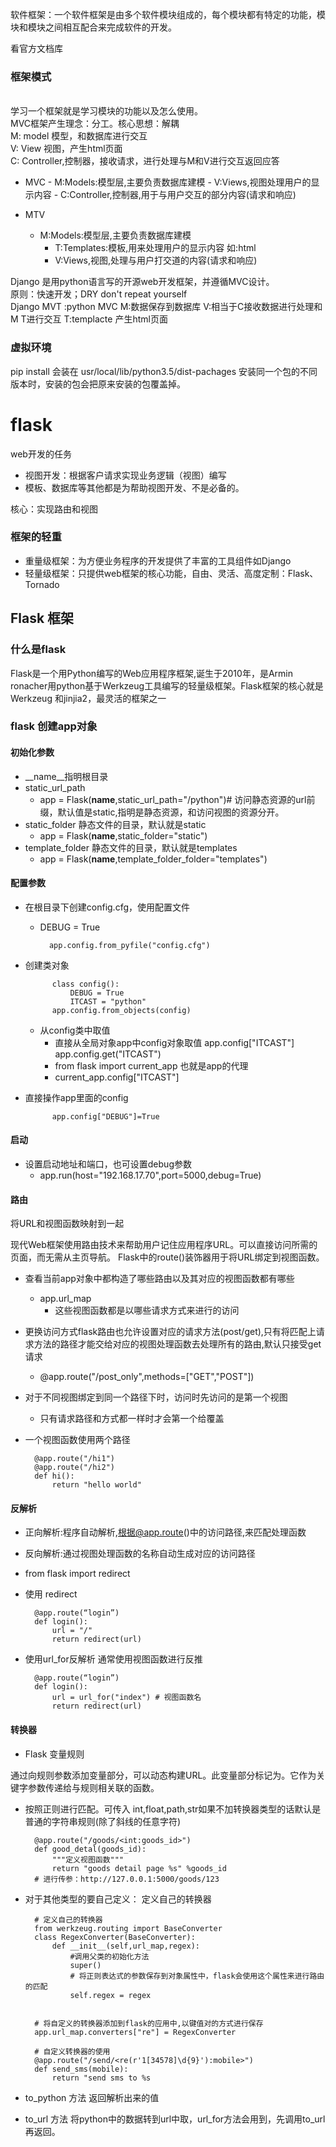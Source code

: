 
软件框架：一个软件框架是由多个软件模块组成的，每个模块都有特定的功能，模块和模块之间相互配合来完成软件的开发。


看官方文档库


### 框架模式
<br>学习一个框架就是学习模块的功能以及怎么使用。
<br>MVC框架产生理念：分工。核心思想：解耦
<br>M: model 模型，和数据库进行交互
<br>V: View 视图，产生html页面
<br>C: Controller,控制器，接收请求，进行处理与M和V进行交互返回应答

- MVC
        - M:Models:模型层,主要负责数据库建模
        - V:Views,视图处理用户的显示内容
        - C:Controller,控制器,用于与用户交互的部分内容(请求和响应)

- MTV
	- M:Models:模型层,主要负责数据库建模
        - T:Templates:模板,用来处理用户的显示内容 如:html
        - V:Views,视图,处理与用户打交道的内容(请求和响应)
	

Django 是用python语言写的开源web开发框架，并遵循MVC设计。
<br> 原则：快速开发；DRY don't repeat yourself
<br>Django MVT :python MVC M:数据保存到数据库   V:相当于C接收数据进行处理和M T进行交互  T:templacte 产生html页面


### 虚拟环境
pip install 会装在 usr/local/lib/python3.5/dist-pachages 安装同一个包的不同版本时，安装的包会把原来安装的包覆盖掉。
# flask
web开发的任务

- 视图开发：根据客户请求实现业务逻辑（视图）编写
- 模板、数据库等其他都是为帮助视图开发、不是必备的。

核心：实现路由和视图
### 框架的轻重
- 重量级框架：为方便业务程序的开发提供了丰富的工具组件如Django
- 轻量级框架：只提供web框架的核心功能，自由、灵活、高度定制：Flask、Tornado


## Flask 框架

### 什么是flask
Flask是一个用Python编写的Web应用程序框架,诞生于2010年，是Armin ronacher用python基于Werkzeug工具编写的轻量级框架。Flask框架的核心就是Werkzeug 和jinjia2，最灵活的框架之一

### flask 创建app对象

#### 初始化参数

- __name__指明根目录
- static_url_path
	- app = Flask(__name__,static_url_path="/python")# 访问静态资源的url前缀，默认值是static,指明是静态资源，和访问视图的资源分开。
- static_folder 静态文件的目录，默认就是static
	- app = Flask(__name__,static_folder="static")
- template_folder 静态文件的目录，默认就是templates
	- app = Flask(__name__,template_folder_folder="templates")

#### 配置参数

- 在根目录下创建config.cfg，使用配置文件
	- DEBUG = True
	
			app.config.from_pyfile("config.cfg")

- 创建类对象

			class config():
				DEBUG = True
				ITCAST = "python"
			app.config.from_objects(config)
	- 从config类中取值
		- 直接从全局对象app中config对象取值  app.config["ITCAST"]  app.config.get("ITCAST")
		- from flask import current_app 也就是app的代理
		- current_app.config["ITCAST"] 
- 直接操作app里面的config

			app.config["DEBUG"]=True

#### 启动

- 设置启动地址和端口，也可设置debug参数
	- app.run(host="192.168.17.70",port=5000,debug=True)
			
#### 路由

将URL和视图函数映射到一起

现代Web框架使用路由技术来帮助用户记住应用程序URL。可以直接访问所需的页面，而无需从主页导航。
Flask中的route()装饰器用于将URL绑定到视图函数。

- 查看当前app对象中都构造了哪些路由以及其对应的视图函数都有哪些
	- app.url_map
		- 这些视图函数都是以哪些请求方式来进行的访问
- 更换访问方式flask路由也允许设置对应的请求方法(post/get),只有将匹配上请求方法的路径才能交给对应的视图处理函数去处理所有的路由,默认只接受get请求
	- @app.route("/post_only",methods=["GET","POST"])
- 对于不同视图绑定到同一个路径下时，访问时先访问的是第一个视图
	- 只有请求路径和方式都一样时才会第一个给覆盖
- 一个视图函数使用两个路径

		@app.route("/hi1")
		@app.route("/hi2")
		def hi():
			return "hello world"

#### 反解析

- 正向解析:程序自动解析,根据@app.route()中的访问路径,来匹配处理函数
- 反向解析:通过视图处理函数的名称自动生成对应的访问路径

- from flask import redirect
	
- 使用 redirect

		@app.route(“login”)
		def login():
			url = "/"
			return redirect(url) 
- 使用url_for反解析 通常使用视图函数进行反推

		@app.route(“login”)
		def login():
			url = url_for("index") # 视图函数名
			return redirect(url) 
#### 转换器
- Flask 变量规则

通过向规则参数添加变量部分，可以动态构建URL。此变量部分标记为<variable-name>。它作为关键字参数传递给与规则相关联的函数。

- 按照正则进行匹配。可传入 int,float,path,str如果不加转换器类型的话默认是普通的字符串规则(除了斜线的任意字符)

		@app.route("/goods/<int:goods_id>")
		def good_detal(goods_id):
		    """定义视图函数"""
		    return "goods detail page %s" %goods_id
		# 进行传参：http://127.0.0.1:5000/goods/123

- 对于其他类型的要自己定义： 定义自己的转换器
		
		# 定义自己的转换器	
		from werkzeug.routing import BaseConverter
		class RegexConverter(BaseConverter):
			def __init__(self,url_map,regex):
				#调用父类的初始化方法
				super()
				# 将正则表达式的参数保存到对象属性中，flask会使用这个属性来进行路由的匹配
				self.regex = regex
			
		
		# 将自定义的转换器添加到flask的应用中,以键值对的方式进行保存
		app.url_map.converters["re"] = RegexConverter

		# 自定义转换器的使用
		@app.route("/send/<re(r'1[34578]\d{9}'):mobile>")
		def send_sms(mobile):
			return "send sms to %s
- to_python 方法 返回解析出来的值
- to_url 方法 将python中的数据转到url中取，url_for方法会用到，先调用to_url再返回。


